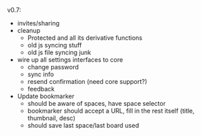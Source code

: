 v0.7:

- invites/sharing
- cleanup
  - Protected and all its derivative functions
  - old js syncing stuff
  - old js file syncing junk
- wire up all settings interfaces to core
  - change password
  - sync info
  - resend confirmation (need core support?)
  - feedback
- Update bookmarker
  - should be aware of spaces, have space selector
  - bookmarker should accept a URL, fill in the rest itself (title, thumbnail, desc)
  - should save last space/last board used

